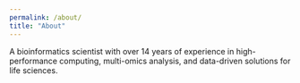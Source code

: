 ```yaml
---
permalink: /about/
title: "About"
---
```


A bioinformatics scientist with over 14 years of experience in high-performance computing, multi-omics analysis, and data-driven solutions for life sciences. 
